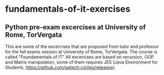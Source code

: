 # fundamentals-of-it-exercises
## Python pre-exam excercises at University of Rome, TorVergata
This are some of the excercises that are proposed from tutor and professor for the fall exams session at University of Rome, TorVergata.
The course is called "Foundamentals of IT"
All excercises are based on recursion, OOP and Matrix manipulation, some of them requires JES (Java Environment for Students, https://github.com/gatech-csl/jes/releases).
